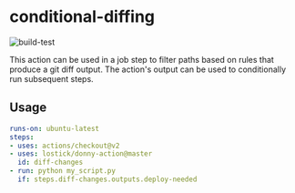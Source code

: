 # conditional-diffing

![build-test](https://github.com/lostick/conditional-diffing/workflows/build-test/badge.svg?branch=master)

This action can be used in a job step to filter paths based on rules that produce a git diff output. The action's output can be used to conditionally run subsequent steps.

## Usage

```yaml
runs-on: ubuntu-latest
steps:
- uses: actions/checkout@v2
- uses: lostick/donny-action@master
  id: diff-changes
- run: python my_script.py
  if: steps.diff-changes.outputs.deploy-needed
```
